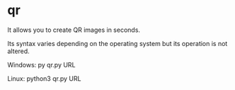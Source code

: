 # qr

It allows you to create QR images in seconds.

Its syntax varies depending on the operating system but its operation is not altered.

Windows: py qr.py URL

Linux: python3 qr.py URL
